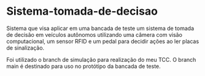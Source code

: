 # Sistema-tomada-de-decisao
Sistema que visa aplicar em uma bancada de teste um sistema de tomada de decisão em veículos autônomos utilizando uma câmera com visão computacional, um sensor RFID e um pedal para decidir ações ao ler placas de sinalização.

Foi utilizado o branch de simulação para realização do meu TCC. O branch main é destinado para uso no protótipo da bancada de teste.